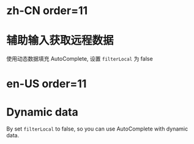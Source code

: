 # zh-CN order=11

# 辅助输入获取远程数据

使用动态数据填充 AutoComplete, 设置 `filterLocal` 为 false

# en-US order=11

# Dynamic data

By set `filterLocal` to false, so you can use AutoComplete with dynamic data.
